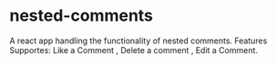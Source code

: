 # nested-comments

A react app handling the functionality of nested comments.
Features Supportes: Like a Comment , Delete a comment , Edit a Comment.

